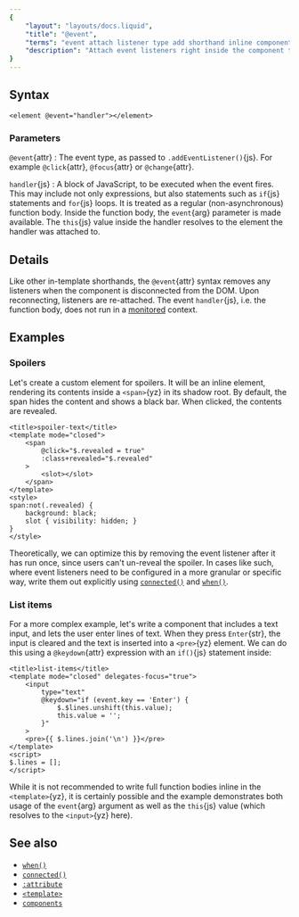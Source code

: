 ```yaml
---
{
	"layout": "layouts/docs.liquid",
	"title": "@event",
	"terms": "event attach listener type add shorthand inline component template bind at",
	"description": "Attach event listeners right inside the component template with @-prefixed attribute names."
}
---
```


## Syntax

```yz
<element @event="handler"></element>
```

### Parameters

`@event`{attr}
: The event type, as passed to `.addEventListener()`{js}. For example `@click`{attr}, `@focus`{attr} or `@change`{attr}.

`handler`{js}
: A block of JavaScript, to be executed when the event fires. This may include not only expressions, but also statements such as `if`{js} statements and `for`{js} loops. It is treated as a regular (non-asynchronous) function body. Inside the function body, the `event`{arg} parameter is made available. The `this`{js} value inside the handler resolves to the element the handler was attached to.

## Details

Like other in-template shorthands, the `@event`{attr} syntax removes any listeners when the component is disconnected from the DOM. Upon reconnecting, listeners are re-attached. The event `handler`{js}, i.e. the function body, does not run in a [monitored](/docs/monitor/) context.

## Examples

### Spoilers

Let's create a custom element for spoilers. It will be an inline element, rendering its contents inside a `<span>`{yz} in its shadow root. By default, the span hides the content and shows a black bar. When clicked, the contents are revealed.

```yz
<title>spoiler-text</title>
<template mode="closed">
	<span
		@click="$.revealed = true"
		:class+revealed="$.revealed"
	>
		<slot></slot>
	</span>
</template>
<style>
span:not(.revealed) {
	background: black;
	slot { visibility: hidden; }
}
</style>
```

Theoretically, we can optimize this by removing the event listener after it has run once, since users can't un-reveal the spoiler. In cases like such, where event listeners need to be configured in a more granular or specific way, write them out explicitly using [`connected()`](/docs/components/connected/) and [`when()`](/docs/when/).

### List items

For a more complex example, let's write a component that includes a text input, and lets the user enter lines of text. When they press `Enter`{str}, the input is cleared and the text is inserted into a `<pre>`{yz} element. We can do this using a `@keydown`{attr} expression with an `if()`{js} statement inside:

```yz
<title>list-items</title>
<template mode="closed" delegates-focus="true">
	<input
		type="text"
		@keydown="if (event.key == 'Enter') {
			$.$lines.unshift(this.value);
			this.value = '';
		}"
	>
	<pre>{{ $.lines.join('\n') }}</pre>
</template>
<script>
$.lines = [];
</script>
```

While it is not recommended to write full function bodies inline in the `<template>`{yz}, it is certainly possible and the example demonstrates both usage of the `event`{arg} argument as well as the `this`{js} value (which resolves to the `<input>`{yz} here).

## See also

- [`when()`](/docs/when/)
- [`connected()`](/docs/components/connected/)
- [`:attribute`](/docs/components/template/attribute/)
- [`<template>`](/docs/components/template/)
- [`components`](/docs/components/)
